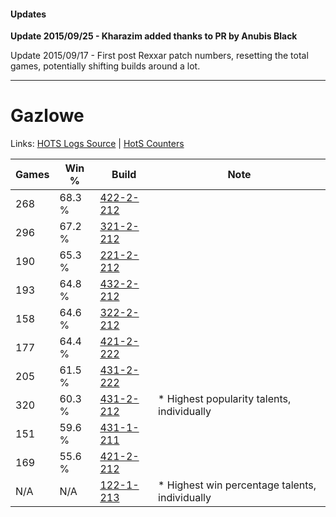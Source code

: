 #### Updates
**Update 2015/09/25 - Kharazim added thanks to PR by Anubis Black**

Update 2015/09/17 - First post Rexxar patch numbers, resetting the total games, potentially shifting builds around a lot.

***

# Gazlowe

Links: [HOTS Logs Source](https://www.hotslogs.com/Sitewide/HeroDetails?Hero=Gazlowe) | [HotS Counters](http://hotscounters.com/#/hero/Gazlowe)

Games  | Win %  | Build     | Note
-----  | -----  | -----     | ----
268    | 68.3 % | [422-2-212](http://www.heroesfire.com/hots/talent-calculator/gazlowe#sGE4) | 
296    | 67.2 % | [321-2-212](http://www.heroesfire.com/hots/talent-calculator/gazlowe#oPeq) | 
190    | 65.3 % | [221-2-212](http://www.heroesfire.com/hots/talent-calculator/gazlowe#kbVq) | 
193    | 64.8 % | [432-2-212](http://www.heroesfire.com/hots/talent-calculator/gazlowe#seea) | 
158    | 64.6 % | [322-2-212](http://www.heroesfire.com/hots/talent-calculator/gazlowe#oS54) | 
177    | 64.4 % | [421-2-222](http://www.heroesfire.com/hots/talent-calculator/gazlowe#sDn-) | 
205    | 61.5 % | [431-2-222](http://www.heroesfire.com/hots/talent-calculator/gazlowe#scCU) | 
320    | 60.3 % | [431-2-212](http://www.heroesfire.com/hots/talent-calculator/gazlowe#scCK) | * Highest popularity talents, individually
151    | 59.6 % | [431-1-211](http://www.heroesfire.com/hots/talent-calculator/gazlowe#sbyh) | 
169    | 55.6 % | [421-2-212](http://www.heroesfire.com/hots/talent-calculator/gazlowe#sDnq) | 
N/A    | N/A    | [122-1-213](http://www.heroesfire.com/hots/talent-calculator/gazlowe#gpZT) | * Highest win percentage talents, individually
